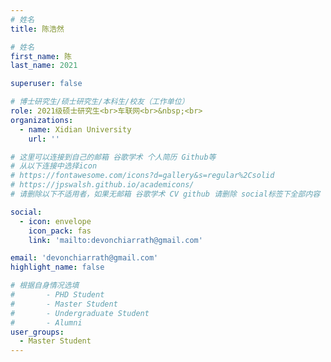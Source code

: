 ```yaml
---
# 姓名
title: 陈浩然

# 姓名
first_name: 陈
last_name: 2021

superuser: false

# 博士研究生/硕士研究生/本科生/校友（工作单位）
role: 2021级硕士研究生<br>车联网<br>&nbsp;<br>
organizations:
  - name: Xidian University
    url: ''

# 这里可以连接到自己的邮箱 谷歌学术 个人简历 Github等 
# 从以下连接中选择icon
# https://fontawesome.com/icons?d=gallery&s=regular%2Csolid
# https://jpswalsh.github.io/academicons/
# 请删除以下不适用者，如果无邮箱 谷歌学术 CV github 请删除 social标签下全部内容

social:
  - icon: envelope
    icon_pack: fas
    link: 'mailto:devonchiarrath@gmail.com'

email: 'devonchiarrath@gmail.com'
highlight_name: false

# 根据自身情况选填
#       - PHD Student
#       - Master Student
#       - Undergraduate Student
#       - Alumni
user_groups:
  - Master Student
---
```

